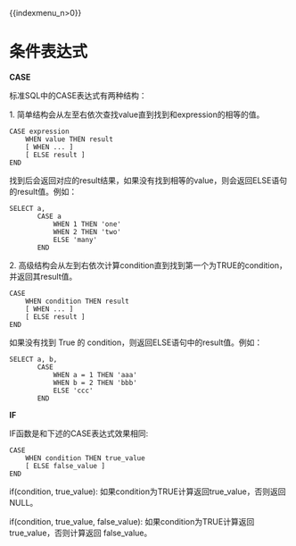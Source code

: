 {{indexmenu_n>0}}

# 条件表达式

**CASE**

标准SQL中的CASE表达式有两种结构：

1\. 简单结构会从左至右依次查找value直到找到和expression的相等的值。

    CASE expression
        WHEN value THEN result
        [ WHEN ... ]
        [ ELSE result ]
    END

找到后会返回对应的result结果，如果没有找到相等的value，则会返回ELSE语句的result值。例如：

    SELECT a,
           CASE a
               WHEN 1 THEN 'one'
               WHEN 2 THEN 'two'
               ELSE 'many'
           END

2\. 高级结构会从左到右依次计算condition直到找到第一个为TRUE的condition，并返回其result值。

    CASE
        WHEN condition THEN result
        [ WHEN ... ]
        [ ELSE result ]
    END

如果没有找到 True 的 condition，则返回ELSE语句中的result值。例如：

    SELECT a, b,
           CASE
               WHEN a = 1 THEN 'aaa'
               WHEN b = 2 THEN 'bbb'
               ELSE 'ccc'
           END

**IF**

IF函数是和下述的CASE表达式效果相同:

    CASE
        WHEN condition THEN true_value
        [ ELSE false_value ]
    END

if(condition, true\_value): 如果condition为TRUE计算返回true\_value，否则返回NULL。

if(condition, true\_value, false\_value): 如果condition为TRUE计算返回
true\_value，否则计算返回 false\_value。

